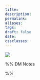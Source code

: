 ```yaml
---
title: 
description: 
permalink: 
aliases: 
tags: 
draft: false
date: 
cssclasses:
---
```


![](https://media.dndbeyond.com/compendium-images/egtw/yDOyqyOocErRgYJK/00-Poster-Map-9000.jpg) 


%% DM Notes



%%
